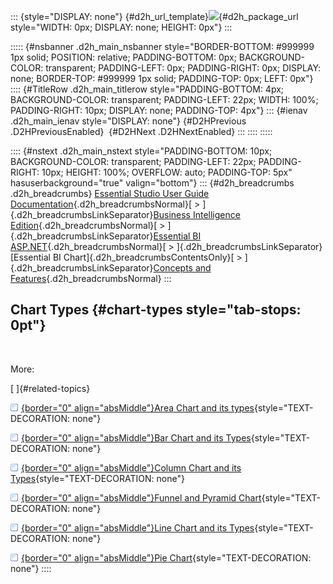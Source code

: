 ::: {style="DISPLAY: none"}
[](ms-xhelp:///?Id=d2h_url_template){#d2h_url_template}![](!package_url!){#d2h_package_url style="WIDTH: 0px; DISPLAY: none; HEIGHT: 0px"}
:::

::::: {#nsbanner .d2h_main_nsbanner style="BORDER-BOTTOM: #999999 1px solid; POSITION: relative; PADDING-BOTTOM: 0px; BACKGROUND-COLOR: transparent; PADDING-LEFT: 0px; PADDING-RIGHT: 0px; DISPLAY: none; BORDER-TOP: #999999 1px solid; PADDING-TOP: 0px; LEFT: 0px"}
:::: {#TitleRow .d2h_main_titlerow style="PADDING-BOTTOM: 4px; BACKGROUND-COLOR: transparent; PADDING-LEFT: 22px; WIDTH: 100%; PADDING-RIGHT: 10px; DISPLAY: none; PADDING-TOP: 4px"}
::: {#ienav .d2h_main_ienav style="DISPLAY: none"}
[](ms-xhelp:///?Id=be4e11fe-e0a1-44d7-aa3a-05cf8b78bdb8){#D2HPrevious .D2HPreviousEnabled}  [](ms-xhelp:///?Id=3d85617d-67ef-45af-b026-a4902eda79a3){#D2HNext .D2HNextEnabled}
:::
::::
:::::

:::: {#nstext .d2h_main_nstext style="PADDING-BOTTOM: 10px; BACKGROUND-COLOR: transparent; PADDING-LEFT: 22px; PADDING-RIGHT: 10px; HEIGHT: 100%; OVERFLOW: auto; PADDING-TOP: 5px" hasuserbackground="true" valign="bottom"}
::: {#d2h_breadcrumbs .d2h_breadcrumbs}
[Essential Studio User Guide Documentation](ms-xhelp:///?Id=12457748-09e3-4d74-a240-8e049cedf030){.d2h_breadcrumbsNormal}[ \> ]{.d2h_breadcrumbsLinkSeparator}[Business Intelligence Edition](ms-xhelp:///?Id=fdf33dd8-62b2-47b9-ad7b-fc50e590bca5){.d2h_breadcrumbsNormal}[ \> ]{.d2h_breadcrumbsLinkSeparator}[Essential BI ASP.NET](ms-xhelp:///?Id=99c6694e-59c3-4c59-abb5-ce9ce9a948bc){.d2h_breadcrumbsNormal}[ \> ]{.d2h_breadcrumbsLinkSeparator}[Essential BI Chart]{.d2h_breadcrumbsContentsOnly}[ \> ]{.d2h_breadcrumbsLinkSeparator}[Concepts and Features](ms-xhelp:///?Id=be4e11fe-e0a1-44d7-aa3a-05cf8b78bdb8){.d2h_breadcrumbsNormal}
:::

## Chart Types {#chart-types style="tab-stops: 0pt"}

 

More:

[ ]{#related-topics}

[![](button.gif){border="0" align="absMiddle"}Area Chart and its types](ms-xhelp:///?Id=3d85617d-67ef-45af-b026-a4902eda79a3){style="TEXT-DECORATION: none"}

[![](button.gif){border="0" align="absMiddle"}Bar Chart and its Types](ms-xhelp:///?Id=5c96ab47-73f3-47a3-8b7d-45a8806a7ba0){style="TEXT-DECORATION: none"}

[![](button.gif){border="0" align="absMiddle"}Column Chart and its Types](ms-xhelp:///?Id=4fe6cace-77db-4dd8-aeff-6f7a42e88fd8){style="TEXT-DECORATION: none"}

[![](button.gif){border="0" align="absMiddle"}Funnel and Pyramid Chart](ms-xhelp:///?Id=03f1f368-6689-4d73-81d1-2f5903bace8a){style="TEXT-DECORATION: none"}

[![](button.gif){border="0" align="absMiddle"}Line Chart and its Types](ms-xhelp:///?Id=1527465a-ef9a-4f28-8555-347c1d600530){style="TEXT-DECORATION: none"}

[![](button.gif){border="0" align="absMiddle"}Pie Chart](ms-xhelp:///?Id=41410ffc-cd94-484d-a11c-79462c2ada1b){style="TEXT-DECORATION: none"}
::::
